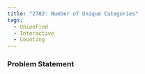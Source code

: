 ```yaml
---
title: "2782: Number of Unique Categories"
tags:
  - UnionFind
  - Interactive
  - Counting
---
```

### Problem Statement

